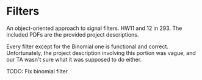 Filters
=======

An object-oriented approach to signal filters.
HW11 and 12 in 293.
The included PDFs are the provided project descriptions.

Every filter except for the Binomial one is functional and correct.
Unfortunately, the project description involving this portion was vague,
and our TA wasn't sure what it was supposed to do either.

TODO: Fix binomial filter

